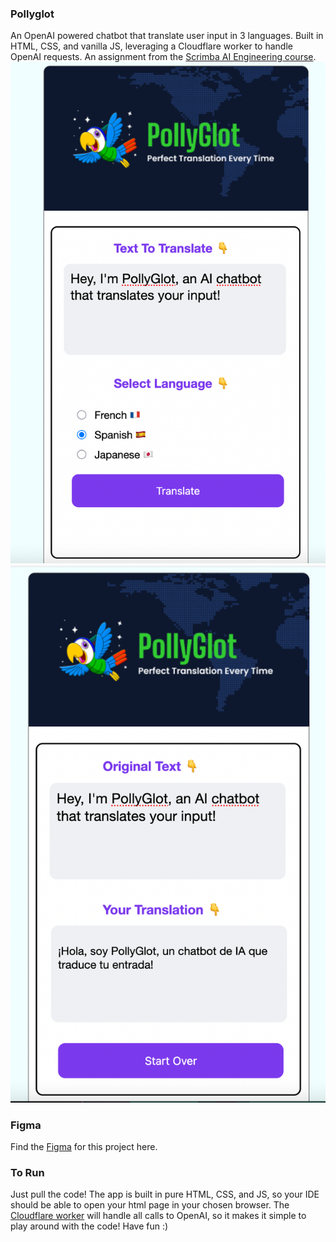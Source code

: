 ### Pollyglot
An OpenAI powered chatbot that translate user input in 3 languages.
Built in HTML, CSS, and vanilla JS, leveraging a Cloudflare worker to handle OpenAI requests. An assignment from the [Scrimba AI Engineering course](https://scrimba.com/the-ai-engineer-path-c02v).
![img.png](assets/img.png)
![img_1.png](assets/img_1.png)

### Figma
Find the [Figma](https://www.figma.com/design/5zQQiaSDdUu8AqVGlg9PZ3/OpenAi-API---PollyGlot?node-id=1-168&t=KHxtYVDkkR4plj08-0) 
for this project here.

### To Run
Just pull the code! The app is built in pure HTML, CSS, and JS, so your IDE should be able to open your html page in your chosen browser.
The [Cloudflare worker](https://mo-openai-api-worker.oa-api-worker.workers.dev/) will handle all calls to OpenAI, so it makes
it simple to play around with the code! Have fun :)
